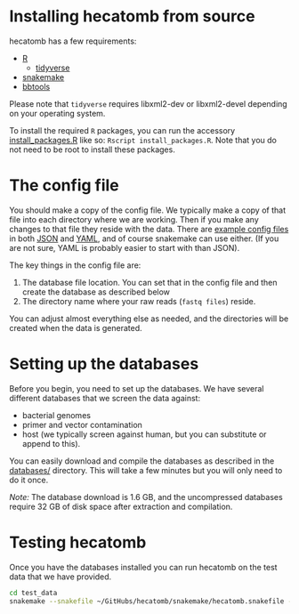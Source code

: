 
# Installing hecatomb from source

hecatomb has a few requirements:

- [R](https://www.r-project.org/)
    - [tidyverse](https://www.tidyverse.org/packages/)
- [snakemake](https://snakemake.readthedocs.io/)
- [bbtools](https://jgi.doe.gov/data-and-tools/bbtools/bb-tools-user-guide/installation-guide/)


Please note that `tidyverse` requires libxml2-dev or libxml2-devel depending on your operating system.

To install the required `R` packages, you can run the accessory [install_packages.R](accessory/install_packages.R) like so: `Rscript install_packages.R`. Note that you do not need to be root to install these packages.

# The config file

You should make a copy of the config file. We typically make a copy of that file into each directory where we are working. Then if you make any changes to that file they reside with the data. 
There are [example config files](configs/) in both [JSON](configs/sample_config.json) and [YAML](configs/sample_config.yaml), and of course snakemake can use either. (If you are not sure, YAML is probably easier to start with than JSON).

The key things in the config file are:

1. The database file location. You can set that in the config file and then create the database as described below
2. The directory name where your raw reads (`fastq files`) reside. 

You can adjust almost everything else as needed, and the directories will be created when the data is generated.


# Setting up the databases

Before you begin, you need to set up the databases. We have several different databases that we screen the data against:

- bacterial genomes
- primer and vector contamination
- host (we typically screen against human, but you can substitute or append to this).

You can easily download and compile the databases as described in the [databases/](databases/) directory. This will take a few minutes but you will only need to do it once.

*Note:* The database download is 1.6 GB, and the uncompressed databases require 32 GB of disk space after extraction and compilation.

# Testing hecatomb

Once you have the databases installed you can run hecatomb on the test data that we have provided.

```bash
cd test_data
snakemake --snakefile ~/GitHubs/hecatomb/snakemake/hecatomb.snakefile --configfile config.yaml
```


